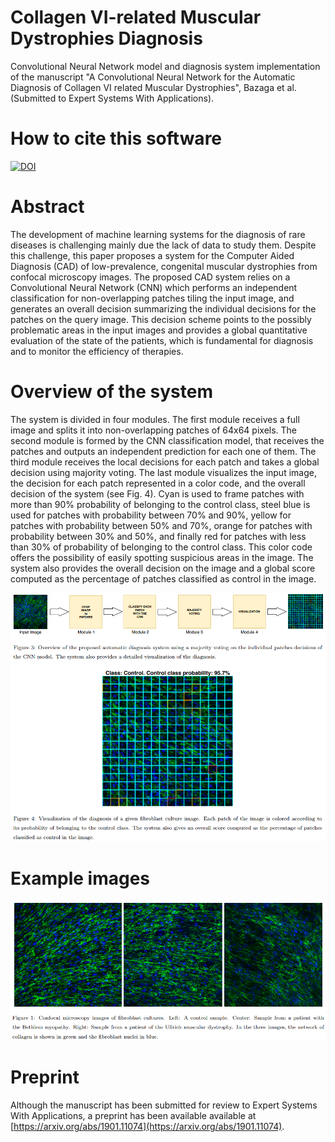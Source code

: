 # Collagen VI-related Muscular Dystrophies Diagnosis

Convolutional Neural Network model and diagnosis system implementation of the manuscript "A Convolutional Neural Network for the Automatic Diagnosis of Collagen VI related Muscular Dystrophies", Bazaga et al. (Submitted to Expert Systems With Applications).

# How to cite this software

[![DOI](https://zenodo.org/badge/DOI/10.5281/zenodo.2602620.svg)](https://doi.org/10.5281/zenodo.2602620)

# Abstract

The development of machine learning systems for the diagnosis of rare diseases is challenging mainly due the lack of data to study them. Despite this challenge, this paper proposes a system for the Computer Aided Diagnosis (CAD) of low-prevalence, congenital muscular dystrophies from confocal microscopy images. The proposed CAD system relies on a Convolutional Neural Network (CNN) which performs an independent classification for non-overlapping patches tiling the input image, and generates an overall decision summarizing the individual decisions for the patches on the query image. This decision scheme points to the possibly problematic areas in the input images and provides a global quantitative evaluation of the state of the patients, which is fundamental for diagnosis and to monitor the efficiency of therapies.

# Overview of the system

The system is divided in four modules. The first module receives a full image and splits it into non-overlapping patches of 64x64 pixels. The second module is formed by the CNN classification model, that receives the patches and outputs an independent prediction for each one of them. The third module receives the local decisions for each patch and takes a global decision using majority voting. The last module visualizes the input image, the decision for each patch represented in a color code, and the overall decision of the system (see Fig. 4). Cyan is used to frame patches with more than 90% probability of belonging to the control class, steel blue is used for patches with
probability between 70% and 90%, yellow for patches with probability between 50% and 70%, orange for patches with probability between 30% and 50%, and finally red for patches with less than 30% of probability of belonging to the control class. This color code offers the possibility of easily spotting suspicious areas in the image. The system also provides the overall decision on the image and a global score computed as the percentage of patches classified as control in the image.

![Overview](https://github.com/AdrianBZG/Muscular-Dystrophy-Diagnosis/blob/master/Media/ReadmeFig2.png)

# Example images

![Example Images](https://github.com/AdrianBZG/Muscular-Dystrophy-Diagnosis/blob/master/Media/ReadmeFig1.png)


# Preprint

Although the manuscript has been submitted for review to Expert Systems With Applications, a preprint has been available available at [https://arxiv.org/abs/1901.11074](https://arxiv.org/abs/1901.11074).
